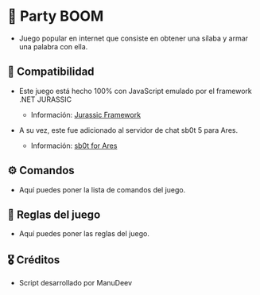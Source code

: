 # 🎉 Party BOOM

* Juego popular en internet que consiste en obtener una sílaba y armar una palabra con ella.

## 🚀 Compatibilidad

* Este juego está hecho 100% con JavaScript emulado por el framework .NET JURASSIC
  + Información: [Jurassic Framework](https://github.com/paulbartrum/jurassic)

* A su vez, este fue adicionado al servidor de chat sb0t 5 para Ares.
  + Información: [sb0t for Ares](https://github.com/AresChat/sb0t)

## ⚙️ Comandos

* Aquí puedes poner la lista de comandos del juego.

## 📜 Reglas del juego

* Aquí puedes poner las reglas del juego.

## 🎖️ Créditos

* Script desarrollado por ManuDeev
